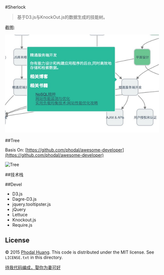 #Sherlock

> 基于D3.js与KnockOut.js的数据生成的技能树。

截图:

![Sherlock Screenshot](sherlock.jpg)

##Tree

Basis On: [https://github.com/phodal/awesome-developer](https://github.com/phodal/awesome-developer)

![Tree](https://raw.githubusercontent.com/phodal/awesome-developer/master/images/tree.gif)

##技术栈

##Devel

- D3.js
- Dagre-D3.js
- jquery.tooltipster.js
- jQuery
- Lettuce
- Knockout.js
- Require.js

## License

© 2015 [Phodal Huang](http://www.phodal.com). This code is distributed under the MIT license. See `LICENSE.txt` in this directory.

[待我代码编成，娶你为妻可好](http://www.xuntayizhan.com/person/ji-ke-ai-qing-zhi-er-shi-dai-wo-dai-ma-bian-cheng-qu-ni-wei-qi-ke-hao-wan/)
